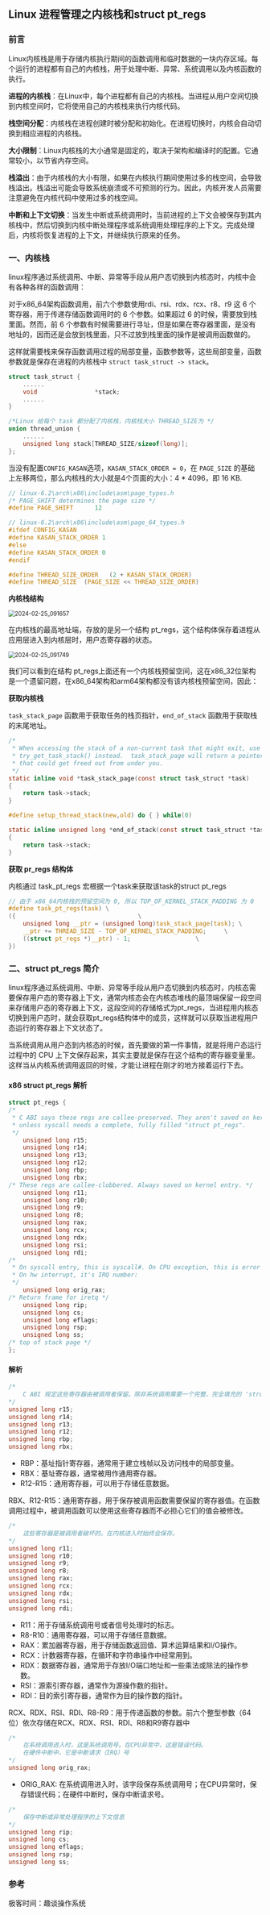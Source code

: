 ## Linux 进程管理之内核栈和struct pt_regs
### 前言
Linux内核栈是用于存储内核执行期间的函数调用和临时数据的一块内存区域。每个运行的进程都有自己的内核栈，用于处理中断、异常、系统调用以及内核函数的执行。

**进程的内核栈**：在Linux中，每个进程都有自己的内核栈。当进程从用户空间切换到内核空间时，它将使用自己的内核栈来执行内核代码。

**栈空间分配**：内核栈在进程创建时被分配和初始化。在进程切换时，内核会自动切换到相应进程的内核栈。

**大小限制**：Linux内核栈的大小通常是固定的，取决于架构和编译时的配置。它通常较小，以节省内存空间。

**栈溢出**：由于内核栈的大小有限，如果在内核执行期间使用过多的栈空间，会导致栈溢出。栈溢出可能会导致系统崩溃或不可预测的行为。因此，内核开发人员需要注意避免在内核代码中使用过多的栈空间。

**中断和上下文切换**：当发生中断或系统调用时，当前进程的上下文会被保存到其内核栈中，然后切换到内核中断处理程序或系统调用处理程序的上下文。完成处理后，内核将恢复进程的上下文，并继续执行原来的任务。

### 一、内核栈
linux程序通过系统调用、中断、异常等手段从用户态切换到内核态时，内核中会有各种各样的函数调用：

对于x86_64架构函数调用，前六个参数使用rdi、rsi、rdx、rcx、r8、r9 这 6 个寄存器，用于传递存储函数调用时的 6 个参数。如果超过 6 的时候，需要放到栈里面。然而，前 6 个参数有时候需要进行寻址，但是如果在寄存器里面，是没有地址的，因而还是会放到栈里面，只不过放到栈里面的操作是被调用函数做的。

这样就需要栈来保存函数调用过程的局部变量，函数参数等，这些局部变量，函数参数就是保存在进程的内核栈中 `struct task_struct -> stack`。

```c
struct task_struct {
	......
	void				*stack;
	......
}

/*Linux 给每个 task 都分配了内核栈，内核栈大小 THREAD_SIZE为 */
union thread_union {
	......
	unsigned long stack[THREAD_SIZE/sizeof(long)];
};
```

当没有配置`CONFIG_KASAN`选项，`KASAN_STACK_ORDER = 0`，在 `PAGE_SIZE` 的基础上左移两位，那么内核栈的大小就是4个页面的大小：4 * 4096，即 16 KB.
```c
// linux-6.2\arch\x86\include\asm\page_types.h
/* PAGE_SHIFT determines the page size */
#define PAGE_SHIFT		12

// linux-6.2\arch\x86\include\asm\page_64_types.h
#ifdef CONFIG_KASAN
#define KASAN_STACK_ORDER 1
#else
#define KASAN_STACK_ORDER 0
#endif

#define THREAD_SIZE_ORDER	(2 + KASAN_STACK_ORDER)
#define THREAD_SIZE  (PAGE_SIZE << THREAD_SIZE_ORDER)
```

**内核栈结构**

<img src="img/2024-02-25_091657.jpg" alt="2024-02-25_091657" style="zoom:80%;" />

在内核栈的最高地址端，存放的是另一个结构 pt_regs，这个结构体保存着进程从应用层进入到内核层时，用户态寄存器的状态。

<img src="img/2024-02-25_091749.jpg" alt="2024-02-25_091749" style="zoom:80%;" />

我们可以看到在结构 pt_regs上面还有一个内核栈预留空间，这在x86_32位架构是一个遗留问题，在x86_64架构和arm64架构都没有该内核栈预留空间，因此：

**获取内核栈**

`task_stack_page` 函数用于获取任务的栈页指针，`end_of_stack` 函数用于获取栈的末尾地址。
```c
/*
 * When accessing the stack of a non-current task that might exit, use
 * try_get_task_stack() instead.  task_stack_page will return a pointer
 * that could get freed out from under you.
 */
static inline void *task_stack_page(const struct task_struct *task)
{
	return task->stack;
}

#define setup_thread_stack(new,old)	do { } while(0)

static inline unsigned long *end_of_stack(const struct task_struct *task)
{
	return task->stack;
}
```

**获取 pr_regs 结构体**

内核通过 task_pt_regs 宏根据一个task来获取该task的struct pt_regs
```c
// 由于 x86_64内核栈的预留空间为 0, 所以 TOP_OF_KERNEL_STACK_PADDING 为 0
#define task_pt_regs(task) \
({									\
	unsigned long __ptr = (unsigned long)task_stack_page(task);	\
	__ptr += THREAD_SIZE - TOP_OF_KERNEL_STACK_PADDING;		\
	((struct pt_regs *)__ptr) - 1;					\
})
```

### 二、struct pt_regs 简介
linux程序通过系统调用、中断、异常等手段从用户态切换到内核态时，内核态需要保存用户态的寄存器上下文，通常内核态会在内核态堆栈的最顶端保留一段空间来存储用户态的寄存器上下文，这段空间的存储格式为pt_regs，当进程用内核态切换到用户态时，就会获取pt_regs结构体中的成员，这样就可以获取当进程用户态运行的寄存器上下文状态了。

当系统调用从用户态到内核态的时候，首先要做的第一件事情，就是将用户态运行过程中的 CPU 上下文保存起来，其实主要就是保存在这个结构的寄存器变量里。这样当从内核系统调用返回的时候，才能让进程在刚才的地方接着运行下去。

#### x86 struct pt_regs 解析
```c
struct pt_regs {
/*
 * C ABI says these regs are callee-preserved. They aren't saved on kernel entry
 * unless syscall needs a complete, fully filled "struct pt_regs".
 */
	unsigned long r15;
	unsigned long r14;
	unsigned long r13;
	unsigned long r12;
	unsigned long rbp;
	unsigned long rbx;
/* These regs are callee-clobbered. Always saved on kernel entry. */
	unsigned long r11;
	unsigned long r10;
	unsigned long r9;
	unsigned long r8;
	unsigned long rax;
	unsigned long rcx;
	unsigned long rdx;
	unsigned long rsi;
	unsigned long rdi;
/*
 * On syscall entry, this is syscall#. On CPU exception, this is error code.
 * On hw interrupt, it's IRQ number:
 */
	unsigned long orig_rax;
/* Return frame for iretq */
	unsigned long rip;
	unsigned long cs;
	unsigned long eflags;
	unsigned long rsp;
	unsigned long ss;
/* top of stack page */
};
```

#### 解析
```c
/*
    C ABI 规定这些寄存器由被调用者保留。除非系统调用需要一个完整、完全填充的 'struct pt_regs'，否则它们在内核进入时不会被保存。
*/
unsigned long r15;
unsigned long r14;
unsigned long r13;
unsigned long r12;
unsigned long rbp;
unsigned long rbx;
```
- RBP：基址指针寄存器，通常用于建立栈帧以及访问栈中的局部变量。
- RBX：基址寄存器，通常被用作通用寄存器。
- R12-R15：通用寄存器，可以用于存储任意数据。

RBX、R12-R15：通用寄存器，用于保存被调用函数需要保留的寄存器值。在函数调用过程中，被调用函数可以使用这些寄存器而不必担心它们的值会被修改。

```c
/*
    这些寄存器是被调用者破坏的。在内核进入时始终会保存。
*/
unsigned long r11;
unsigned long r10;
unsigned long r9;
unsigned long r8;
unsigned long rax;
unsigned long rcx;
unsigned long rdx;
unsigned long rsi;
unsigned long rdi;
```
- R11：用于存储系统调用号或者信号处理时的标志。
- R8-R10：通用寄存器，可以用于存储任意数据。
- RAX：累加器寄存器，用于存储函数返回值、算术运算结果和I/O操作。
- RCX：计数器寄存器，在循环和字符串操作中经常用到。
- RDX：数据寄存器，通常用于存放I/O端口地址和一些乘法或除法的操作参数。
- RSI：源索引寄存器，通常作为源操作数的指针。
- RDI：目的索引寄存器，通常作为目的操作数的指针。

RCX、RDX、RSI、RDI、R8-R9：用于传递函数的参数。前六个整型参数（64位）依次存储在RCX、RDX、RSI、RDI、R8和R9寄存器中

```c
/*
    在系统调用进入时，这是系统调用号。在CPU异常中，这是错误代码。
    在硬件中断中，它是中断请求（IRQ）号
*/
unsigned long orig_rax;
```
- ORIG_RAX: 在系统调用进入时，该字段保存系统调用号；在CPU异常时，保存错误代码；在硬件中断时，保存中断请求号。

```c
/*
    保存中断或异常处理程序的上下文信息
*/
unsigned long rip;
unsigned long cs;
unsigned long eflags;
unsigned long rsp;
unsigned long ss;
```

### 参考
极客时间：趣谈操作系统